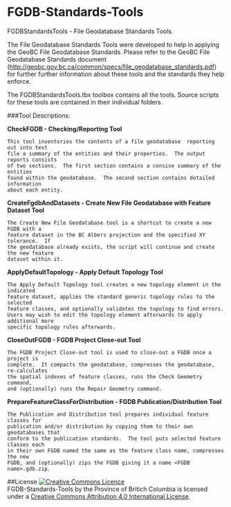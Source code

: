 # FGDB-Standards-Tools

FGDBStandardsTools - File Geodatabase Standards Tools.

The File Geodatabase Standards Tools were developed to help in applying the 
GeoBC File Geodatabase Standards.  Please refer to the GeoBC File Geodatabase Standards 
document (http://geobc.gov.bc.ca/common/specs/file_geodatabase_standards.pdf) for further
further information about these tools and the standards they help enforce.

The FGDBStandardsTools.tbx toolbox contains all the tools.  Source scripts for these tools 
are contained in their individual folders.


###Tool Descriptions:

**CheckFGDB - Checking/Reporting Tool**

	This tool inventories the contents of a file geodatabase  reporting out into text 
	file a summary of the entities and their properties.  The output reports consists 
	of two sections.  The first section contains a consise summary of the entities 
	found within the geodatabase.  The second section contains detailed information 
	about each entity.

**CreateFgdbAndDatasets - Create New File Geodatabase with Feature Dataset Tool**

	The Create New File Geodatabase tool is a shortcut to create a new FGDB with a 
	feature dataset in the BC Albers projection and the specified XY tolerance.  If 
	the geodatabase already exists, the script will continue and create the new feature 
	dataset within it.

**ApplyDefaultTopology - Apply Default Topology Tool**

	The Apply Default Topology tool creates a new topology element in the indicated 
	feature dataset, applies the standard generic topology rules to the selected 
	feature classes, and optionally validates the topology to find errors.
	Users may wish to edit the topology element afterwards to apply additional more 
	specific topology rules afterwards.

**CloseOutFGDB - FGDB Project Close-out Tool**

	The FGDB Project Close-out tool is used to close-out a FGDB once a project is 
	complete.  It compacts the geodatabase, compresses the geodatabase, re-calculates 
	the spatial indexes of feature classes, runs the Check Geometry command, 
	and (optionally) runs the Repair Geometry command.

**PrepareFeatureClassForDistribution - FGDB Publication/Distribution Tool**

	The Publication and Distribution tool prepares individual feature classes for 
	publication and/or distribution by copying them to their own geodatabases that 
	conform to the publication standards.  The tool puts selected feature classes each 
	in their own FGDB named the same as the feature class name, compresses the new 
	FGDB, and (optionally) zips the FGDB giving it a name <FGDB name>.gdb.zip. 


##License
<a rel="license" href="http://creativecommons.org/licenses/by/4.0/"><img alt="Creative Commons Licence"
style="border-width:0" src="https://i.creativecommons.org/l/by/4.0/80x15.png" /></a><br /><span
xmlns:dct="http://purl.org/dc/terms/" property="dct:title">FGDB-Standards-Tools</span> by <span
xmlns:cc="http://creativecommons.org/ns#" property="cc:attributionName">the Province of Britich Columbia
</span> is licensed under a <a rel="license" href="http://creativecommons.org/licenses/by/4.0/">
Creative Commons Attribution 4.0 International License</a>.



